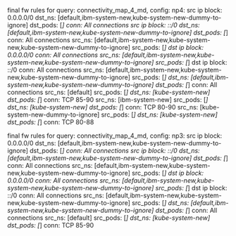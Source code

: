 final fw rules for query: connectivity_map_4_md, config: np4:
src ip block: 0.0.0.0/0 dst_ns: [default,ibm-system-new,kube-system-new-dummy-to-ignore] dst_pods: [*] conn: All connections
src ip block: ::/0 dst_ns: [default,ibm-system-new,kube-system-new-dummy-to-ignore] dst_pods: [*] conn: All connections
src_ns: [default,ibm-system-new,kube-system-new,kube-system-new-dummy-to-ignore] src_pods: [*] dst ip block: 0.0.0.0/0 conn: All connections
src_ns: [default,ibm-system-new,kube-system-new,kube-system-new-dummy-to-ignore] src_pods: [*] dst ip block: ::/0 conn: All connections
src_ns: [default,ibm-system-new,kube-system-new,kube-system-new-dummy-to-ignore] src_pods: [*] dst_ns: [default,ibm-system-new,kube-system-new-dummy-to-ignore] dst_pods: [*] conn: All connections
src_ns: [default] src_pods: [*] dst_ns: [kube-system-new] dst_pods: [*] conn: TCP 85-90
src_ns: [ibm-system-new] src_pods: [*] dst_ns: [kube-system-new] dst_pods: [*] conn: TCP 80-90
src_ns: [kube-system-new-dummy-to-ignore] src_pods: [*] dst_ns: [kube-system-new] dst_pods: [*] conn: TCP 80-88

final fw rules for query: connectivity_map_4_md, config: np3:
src ip block: 0.0.0.0/0 dst_ns: [default,ibm-system-new,kube-system-new-dummy-to-ignore] dst_pods: [*] conn: All connections
src ip block: ::/0 dst_ns: [default,ibm-system-new,kube-system-new-dummy-to-ignore] dst_pods: [*] conn: All connections
src_ns: [default,ibm-system-new,kube-system-new,kube-system-new-dummy-to-ignore] src_pods: [*] dst ip block: 0.0.0.0/0 conn: All connections
src_ns: [default,ibm-system-new,kube-system-new,kube-system-new-dummy-to-ignore] src_pods: [*] dst ip block: ::/0 conn: All connections
src_ns: [default,ibm-system-new,kube-system-new,kube-system-new-dummy-to-ignore] src_pods: [*] dst_ns: [default,ibm-system-new,kube-system-new-dummy-to-ignore] dst_pods: [*] conn: All connections
src_ns: [default] src_pods: [*] dst_ns: [kube-system-new] dst_pods: [*] conn: TCP 85-90


